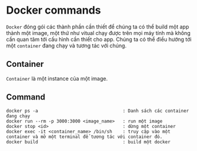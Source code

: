 # Docker commands
`Docker` đóng gói các thành phần cần thiết để chúng ta có thể build một app thành một image, một thứ như vitual chạy được trên mọi máy tính mà không cần quan tâm tới cấu hình cần thiết cho app. Chúng ta có thể điều hướng tới một `container` đang chạy và tương tác với chúng.

## Container
`Container` là một instance của một image.

## Command
```
docker ps -a                                : Danh sách các container đang chạy
docker run --rm -p 3000:3000 <image_name>   : run một image
docker stop <id>                            : dừng một container
docker exec -it <container_name> /bin/sh    : truy cập vào một container và mở một terminal để tương tác với container đó.
docker build                                : build một docker
```
